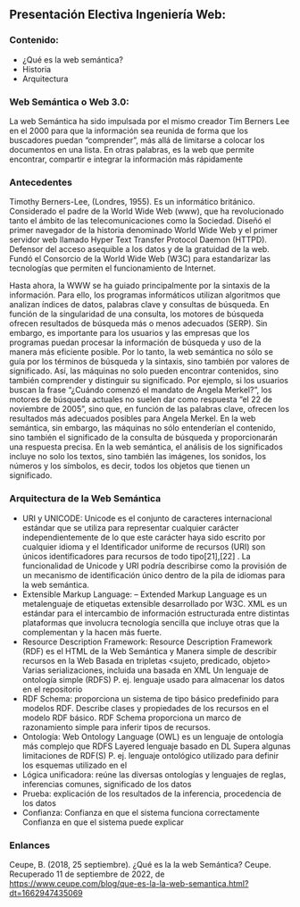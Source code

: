 ## Presentación Electiva Ingeniería Web:
### Contenido:
- ¿Qué es la web semántica?
- Historia
- Arquitectura

### Web Semántica o Web 3.0: 
La web Semántica ha sido impulsada por el mismo creador Tim Berners Lee en el 2000 para que la información sea reunida de forma que los buscadores puedan 
“comprender”, más allá de limitarse a colocar los documentos en una lista. En otras palabras, es la web que permite encontrar, compartir e integrar la información más rápidamente

### Antecedentes
Timothy Berners-Lee, (Londres, 1955). Es un informático británico. Considerado el padre de la World Wide Web (www), que ha revolucionado tanto el ámbito de las telecomunicaciones como la Sociedad. Diseñó el primer navegador de la historia denominado World Wide Web y el primer servidor web llamado Hyper Text Transfer Protocol Daemon (HTTPD). Defensor del acceso asequible a los datos y de la gratuidad de la web. Fundó el Consorcio de la World Wide Web (W3C) para estandarizar las tecnologías que permiten el funcionamiento de Internet.


Hasta ahora, la WWW se ha guiado principalmente por la sintaxis de la información. Para ello, los programas informáticos utilizan algoritmos que analizan índices de datos, palabras clave y consultas de búsqueda. En función de la singularidad de una consulta, los motores de búsqueda ofrecen resultados de búsqueda más o menos adecuados (SERP).
Sin embargo, es importante para los usuarios y las empresas que los programas puedan procesar la información de búsqueda y uso de la manera más eficiente posible. Por lo tanto, la web semántica no sólo se guía por los términos de búsqueda y la sintaxis, sino también por valores de significado. Así, las máquinas no solo pueden encontrar contenidos, sino también comprender y distinguir su significado.
Por ejemplo, si los usuarios buscan la frase “¿Cuándo comenzó el mandato de Angela Merkel?”, los motores de búsqueda actuales no suelen dar como respuesta “el 22 de noviembre de 2005”, sino que, en función de las palabras clave, ofrecen los resultados más adecuados posibles para Angela Merkel.
En la web semántica, sin embargo, las máquinas no sólo entenderían el contenido, sino también el significado de la consulta de búsqueda y proporcionarán una respuesta precisa. En la web semántica, el análisis de los significados incluye no solo los textos, sino también las imágenes, los sonidos, los números y los símbolos, es decir, todos los objetos que tienen un significado.
 
### Arquitectura de la Web Semántica
- URI y UNICODE: Unicode es el conjunto de caracteres internacional estándar que se utiliza para representar cualquier carácter independientemente de lo que este carácter haya sido escrito por cualquier idioma y el Identificador uniforme de recursos (URI) son únicos identificadores para recursos de todo tipo[21],[22] . La funcionalidad de Unicode y URI podría describirse como la provisión de un mecanismo de identificación único dentro de la pila de idiomas para la web semántica.
- Extensible Markup Language: – Extended Markup Language es un metalenguaje de etiquetas extensible desarrollado por W3C. XML es un estándar para el intercambio de información estructurada entre distintas plataformas que involucra tecnología sencilla que incluye otras que la complementan y la hacen más fuerte.
- Resource Description Framework: Resource Description Framework (RDF) es el HTML de la Web Semántica y Manera simple de describir recursos en la Web Basada en tripletas <sujeto, predicado, objeto> Varias serializaciones, incluida una basada en XML Un lenguaje de ontología simple (RDFS) P. ej. lenguaje usado para almacenar los datos en el repositorio
- RDF Schema: proporciona un sistema de tipo básico predefinido para modelos RDF. Describe clases y propiedades de los recursos en el modelo RDF básico. RDF Schema proporciona un marco de razonamiento simple para inferir tipos de recursos.
- Ontología: Web Ontology Language (OWL) es un lenguaje de ontología más complejo que RDFS Layered lenguaje basado en DL Supera algunas limitaciones de RDF(S) P. ej. lenguaje ontológico utilizado para definir los esquemas utilizado en el
- Lógica unificadora: reúne las diversas ontologías y lenguajes de reglas, inferencias comunes, significado de los datos
- Prueba: explicación de los resultados de la inferencia, procedencia de los datos
- Confianza: Confianza en que el sistema funciona correctamente Confianza en que el sistema puede explicar

### Enlances

Ceupe, B. (2018, 25 septiembre). ¿Qué es la la web Semántica? Ceupe. Recuperado 11 de septiembre de 2022, de https://www.ceupe.com/blog/que-es-la-la-web-semantica.html?dt=1662947435069
